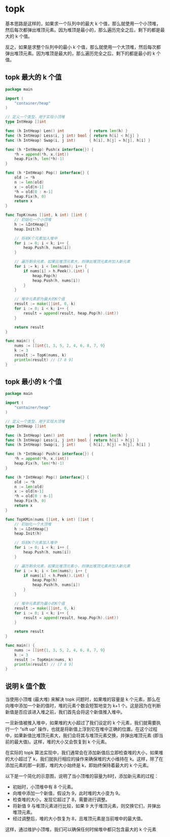 <!--
 * @Author: shgopher shgopher@gmail.com
 * @Date: 2022-02-22 03:15:11
 * @LastEditors: shgopher shgopher@gmail.com
 * @LastEditTime: 2024-04-02 17:37:46
 * @FilePath: /408/算法/算法/topk/README.md
 * @Description: 
 * 
 * Copyright (c) 2024 by shgopher, All Rights Reserved. 
-->
# topk

基本思路是这样的，如果求一个队列中的最大 k 个值，那么就使用一个小顶堆，然后每次都弹出堆顶元素。因为堆顶是最小的，那么遍历完全之后，剩下的都是最大的 k 个值。

反之，如果是求整个队列中的最小 k 个值，那么就使用一个大顶堆，然后每次都弹出堆顶元素。因为堆顶是最大的，那么遍历完全之后，剩下的都是最小的 k 个值。

## topk 最大的 k 个值
```go
package main

import (
	"container/heap"
)

// 定义一个类型，用于实现小顶堆
type IntHeap []int

func (h IntHeap) Len() int           { return len(h) }
func (h IntHeap) Less(i, j int) bool { return h[i] < h[j] }
func (h IntHeap) Swap(i, j int)      { h[i], h[j] = h[j], h[i] }

func (h *IntHeap) Push(x interface{}) {
	*h = append(*h, x.(int))
	heap.Fix(h, len(*h)-1)
}

func (h *IntHeap) Pop() interface{} {
	old := *h
	n := len(old)
	x := old[n-1]
	*h = old[0 : n-1]
	heap.Fix(h, 0)
	return x
}

func TopK(nums []int, k int) []int {
	// 初始化一个小顶堆
	h := &IntHeap{}
	heap.Init(h)

	// 将前K个元素加入堆中
	for i := 0; i < k; i++ {
		heap.Push(h, nums[i])
	}

	// 遍历剩余元素，如果比堆顶元素大，则弹出堆顶元素并加入新元素
	for i := k; i < len(nums); i++ {
		if nums[i] > h.Peek().(int) {
			heap.Pop(h)
			heap.Push(h, nums[i])
		}
	}

	// 堆中元素即为最大的K个值
	result := make([]int, 0, k)
	for i := 0; i < k; i++ {
		result = append(result, heap.Pop(h).(int))
	}

	return result
}

func main() {
	nums := []int{1, 3, 5, 2, 4, 6, 8, 7, 9}
	k := 3
	result := TopK(nums, k)
	println(result) // [7 8 9]
}

```
## topk 最小的 k 个值
```go
package main

import (
	"container/heap"
)

// 定义一个类型，用于实现大顶堆
type IntHeap []int

func (h IntHeap) Len() int           { return len(h) }
func (h IntHeap) Less(i, j int) bool { return h[i] > h[j] }
func (h IntHeap) Swap(i, j int)      { h[i], h[j] = h[j], h[i] }

func (h *IntHeap) Push(x interface{}) {
	*h = append(*h, x.(int))
	heap.Fix(h, len(*h)-1)
}

func (h *IntHeap) Pop() interface{} {
	old := *h
	n := len(old)
	x := old[n-1]
	*h = old[0 : n-1]
	heap.Fix(h, 0)
	return x
}

func TopKMin(nums []int, k int) []int {
	// 初始化一个大顶堆
	h := &IntHeap{}
	heap.Init(h)

	// 将前K个元素加入堆中
	for i := 0; i < k; i++ {
		heap.Push(h, nums[i])
	}

	// 遍历剩余元素，如果比堆顶元素小，则弹出堆顶元素并加入新元素
	for i := k; i < len(nums); i++ {
		if nums[i] < h.Peek().(int) {
			heap.Pop(h)
			heap.Push(h, nums[i])
		}
	}

	// 堆中元素即为最小的K个值
	result := make([]int, 0, k)
	for i := 0; i < k; i++ {
		result = append(result, heap.Pop(h).(int))
	}

	return result
}

func main() {
	nums := []int{1, 3, 5, 2, 4, 6, 8, 7, 9}
	k := 3
	result := TopKmin(nums, k)
	println(result) // [7 8 9]
}

```

## 说明 k 值个数

当使用小顶堆 (最大堆) 来解决 topk 问题时，如果堆的容量是 k 个元素，那么在向堆中添加一个新的值时，堆的元素个数会短暂地变为 k+1 个。这是因为在判断新值是否应该进入堆之前，我们首先会将这个新值推入堆中。

一旦新值被推入堆中，如果堆的大小超过了我们设定的 k 个元素，我们就需要执行一个 “sift up” 操作，也就是将新值上浮到它在堆中正确的位置。在这个过程中，如果新值比堆顶元素大，我们会将其与堆顶元素交换，并弹出堆顶元素 (即当前的最大值)。这样，堆的大小又会恢复到 k 个元素。

在实际的 topk 算法实现中，我们通常会在添加新值后立即检查堆的大小，如果堆的大小超过了 k，我们就执行相应的操作来确保堆的大小维持在 k。这样，除了在添加元素的那一刹那，堆的大小始终是 k，即始终保持着最大的 k 个元素。

以下是一个简化的示意图，说明了当小顶堆的容量为8时，添加新元素的过程：

- 初始时，小顶堆中有 8 个元素。
- 向堆中添加一个新值，假设为 9，此时堆的大小变为 9。
- 检查堆的大小，发现它超过了 8，需要进行调整。
- 将新值 9 与堆顶元素进行比较，如果 9 大于堆顶元素，则交换它们，并弹出堆顶元素。
- 经过调整后，堆的大小恢复为 8，且堆顶元素是当前堆中的最大值。

这样，通过维护小顶堆，我们可以确保任何时候堆中都只包含最大的 k 个元素